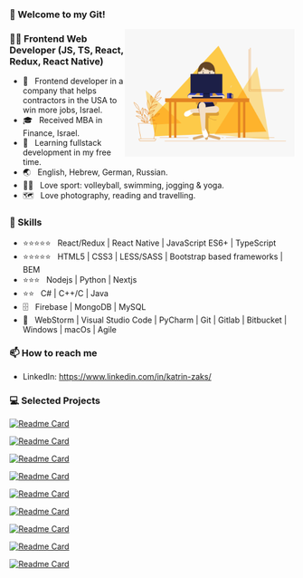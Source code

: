 ### 🚀 Welcome to my Git!

<!--
**Catherine358/Catherine358** is a ✨ _special_ ✨ repository because its `README.md` (this file) appears on your GitHub profile.

Here are some ideas to get you started:

- 🔭 I’m currently working on ...
- 🌱 I’m currently learning ...
- 👯 I’m looking to collaborate on ...
- 🤔 I’m looking for help with ...
- 💬 Ask me about ...
- 📫 How to reach me: ...
- 😄 Pronouns: ...
- ⚡ Fun fact: ...
-->

<img align="right" alt="GIF" src="https://github.com/Catherine358/Catherine358/blob/main/main.gif" width="300"/>

<h3> 👩‍💻 Frontend Web Developer (JS, TS, React, Redux, React Native) </h3>

- 💼 &nbsp; Frontend developer in a company that helps contractors in the USA to win more jobs, Israel.
- 🎓 &nbsp; Received MBA in Finance, Israel.
- 🌱 &nbsp; Learning fullstack development in my free time.
- 🌏 &nbsp; English, Hebrew, German, Russian.
- 🏃‍♀ &nbsp; Love sport: volleyball, swimming, jogging & yoga.
- 🗺️ &nbsp; Love photography, reading and travelling.

<h3>📜 Skills </h3>

 - ⭐⭐⭐⭐⭐ &nbsp; React/Redux | React Native | JavaScript ES6+ | TypeScript
 - ⭐⭐⭐⭐⭐ &nbsp; HTML5 | CSS3 | LESS/SASS | Bootstrap based frameworks | BEM
 - ⭐⭐⭐ &nbsp; Nodejs | Python | Nextjs
 - ⭐⭐ &nbsp; C# | C++/C | Java
 - 🗄️ &nbsp; Firebase | MongoDB | MySQL
 - 🔧 &nbsp; WebStorm | Visual Studio Code | PyCharm | Git | Gitlab | Bitbucket | Windows | macOs | Agile

<h3>📫 How to reach me </h3>

- LinkedIn: https://www.linkedin.com/in/katrin-zaks/
 
<h3> 💻 Selected Projects </h3>

[![Readme Card](https://github-readme-stats.vercel.app/api/pin/?username=Catherine358&repo=google-form-filling-bot)](https://github.com/Catherine358/google-form-filling-bot)

[![Readme Card](https://github-readme-stats.vercel.app/api/pin/?username=Catherine358&repo=fly-tickets-search)](https://github.com/Catherine358/fly-tickets-search)

[![Readme Card](https://github-readme-stats.vercel.app/api/pin/?username=Catherine358&repo=linkedin-save-jobs-bot)](https://github.com/Catherine358/linkedin-save-jobs-bot)

[![Readme Card](https://github-readme-stats.vercel.app/api/pin/?username=Catherine358&repo=turtle-game)](https://github.com/Catherine358/turtle-game)

[![Readme Card](https://github-readme-stats.vercel.app/api/pin/?username=Catherine358&repo=ludus)](https://github.com/Catherine358/ludus)

[![Readme Card](https://github-readme-stats.vercel.app/api/pin/?username=Catherine358&repo=propets)](https://github.com/Catherine358/propets)

[![Readme Card](https://github-readme-stats.vercel.app/api/pin/?username=Catherine358&repo=katrinzaks)](https://github.com/Catherine358/katrinzaks)

[![Readme Card](https://github-readme-stats.vercel.app/api/pin/?username=Catherine358&repo=ticket-service-user)](https://github.com/Catherine358/ticket-service-user)

[![Readme Card](https://github-readme-stats.vercel.app/api/pin/?username=Catherine358&repo=reqpay)](https://github.com/Catherine358/reqpay)
